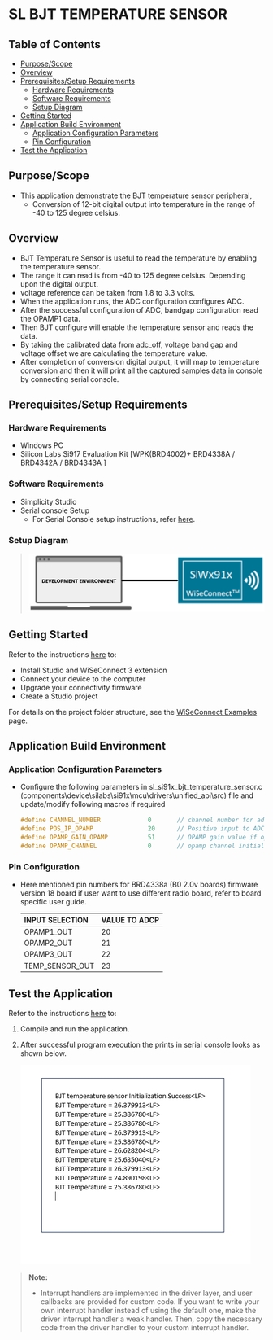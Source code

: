# SL BJT TEMPERATURE SENSOR

## Table of Contents

- [Purpose/Scope](#purposescope)
- [Overview](#overview)
- [Prerequisites/Setup Requirements](#prerequisitessetup-requirements)
  - [Hardware Requirements](#hardware-requirements)
  - [Software Requirements](#software-requirements)
  - [Setup Diagram](#setup-diagram)
- [Getting Started](#getting-started)
- [Application Build Environment](#application-build-environment)
  - [Application Configuration Parameters](#application-configuration-parameters)
  - [Pin Configuration](#pin-configuration)
- [Test the Application](#test-the-application)

## Purpose/Scope

- This application demonstrate the BJT temperature sensor peripheral,
  - Conversion of 12-bit digital output into temperature in the range of -40 to 125 degree celsius.

## Overview

- BJT Temperature Sensor is useful to read the temperature by enabling the temperature sensor.
- The range it can read is from -40 to 125 degree celsius. Depending upon the digital output.
- voltage reference can be taken from 1.8 to 3.3 volts.
- When the application runs, the ADC configuration configures ADC.
- After the successful configuration of ADC, bandgap configuration read the OPAMP1 data.  
- Then BJT configure will enable the temperature sensor and reads the data. 
- By taking the calibrated data from adc_off, voltage band gap and voltage offset we are calculating the temperature value.
- After completion of conversion digital output, it will map to temperature conversion and then it will print all the captured samples data in console by connecting serial console.

## Prerequisites/Setup Requirements

### Hardware Requirements

- Windows PC
- Silicon Labs Si917 Evaluation Kit [WPK(BRD4002)+ BRD4338A / BRD4342A / BRD4343A ]

### Software Requirements

- Simplicity Studio
- Serial console Setup
  - For Serial Console setup instructions, refer [here](https://docs.silabs.com/wiseconnect/latest/wiseconnect-developers-guide-developing-for-silabs-hosts/#console-input-and-output).

### Setup Diagram

> ![Figure: Introduction](resources/readme/setupdiagram.png)

## Getting Started

Refer to the instructions [here](https://docs.silabs.com/wiseconnect/latest/wiseconnect-getting-started/) to:

- Install Studio and WiSeConnect 3 extension
- Connect your device to the computer
- Upgrade your connectivity firmware
- Create a Studio project

For details on the project folder structure, see the [WiSeConnect Examples](https://docs.silabs.com/wiseconnect/latest/wiseconnect-examples/#example-folder-structure) page.

## Application Build Environment

### Application Configuration Parameters

- Configure the following parameters in sl_si91x_bjt_temperature_sensor.c (components\device\silabs\si91x\mcu\drivers\unified_api\src) file and update/modify following macros if required

  ```c
  #define CHANNEL_NUMBER             0       // channel number for adc
  #define POS_IP_OPAMP               20      // Positive input to ADC using OPAMP
  #define OPAMP_GAIN_OPAMP           51      // OPAMP gain value if opamp output is one of input to ADC
  #define OPAMP_CHANNEL              0       // opamp channel initializing with 0
  ```

### Pin Configuration

- Here mentioned pin numbers for BRD4338a (B0 2.0v boards) firmware version 18 board if user want to use different radio board, refer to board specific user guide.

  | INPUT SELECTION       | VALUE TO ADCP |
  | --------------        | ------------  |
  | OPAMP1_OUT            |         20    |     
  | OPAMP2_OUT            |         21    |
  | OPAMP3_OUT            |         22    |
  | TEMP_SENSOR_OUT       |         23    |

## Test the Application

Refer to the instructions [here](https://docs.silabs.com/wiseconnect/latest/wiseconnect-getting-started/) to:

1. Compile and run the application.
2. After successful program execution the prints in serial console looks as shown below.

    ![Figure: Introduction](resources/readme/output.png)



> **Note:**
>
> - Interrupt handlers are implemented in the driver layer, and user callbacks are provided for custom code. If you want to write your own interrupt handler instead of using the default one, make the driver interrupt handler a weak handler. Then, copy the necessary code from the driver handler to your custom interrupt handler.
